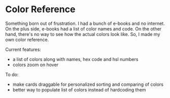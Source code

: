 # Color Reference
Something born out of frustration. I had a bunch of e-books and no internet. On the plus side, e-books had a list of color names and code. On the other hand, there's no way to see how the actual colors look like. So, I made my own color reference.

Current features:
- a list of colors along with names, hex code and hsl numbers
- colors zoom on hover

To do:
- make cards draggable for personalized sorting and comparing of colors
- better way to populate list of colors instead of hardcoding them
